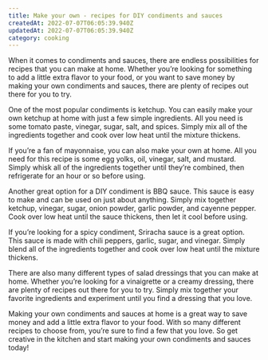 ```yaml
---
title: Make your own - recipes for DIY condiments and sauces
createdAt: 2022-07-07T06:05:39.940Z
updatedAt: 2022-07-07T06:05:39.940Z
category: cooking
---
```


When it comes to condiments and sauces, there are endless possibilities for recipes that you can make at home. Whether you’re looking for something to add a little extra flavor to your food, or you want to save money by making your own condiments and sauces, there are plenty of recipes out there for you to try.

One of the most popular condiments is ketchup. You can easily make your own ketchup at home with just a few simple ingredients. All you need is some tomato paste, vinegar, sugar, salt, and spices. Simply mix all of the ingredients together and cook over low heat until the mixture thickens.

If you’re a fan of mayonnaise, you can also make your own at home. All you need for this recipe is some egg yolks, oil, vinegar, salt, and mustard. Simply whisk all of the ingredients together until they’re combined, then refrigerate for an hour or so before using.

Another great option for a DIY condiment is BBQ sauce. This sauce is easy to make and can be used on just about anything. Simply mix together ketchup, vinegar, sugar, onion powder, garlic powder, and cayenne pepper. Cook over low heat until the sauce thickens, then let it cool before using.

If you’re looking for a spicy condiment, Sriracha sauce is a great option. This sauce is made with chili peppers, garlic, sugar, and vinegar. Simply blend all of the ingredients together and cook over low heat until the mixture thickens.

There are also many different types of salad dressings that you can make at home. Whether you’re looking for a vinaigrette or a creamy dressing, there are plenty of recipes out there for you to try. Simply mix together your favorite ingredients and experiment until you find a dressing that you love.

Making your own condiments and sauces at home is a great way to save money and add a little extra flavor to your food. With so many different recipes to choose from, you’re sure to find a few that you love. So get creative in the kitchen and start making your own condiments and sauces today!
